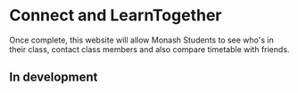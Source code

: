 # Connect and LearnTogether
Once complete, this website will allow Monash Students to see who's in their class, contact class members and also compare timetable with friends.
## In development
